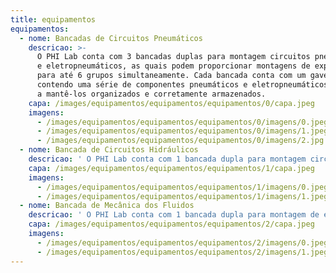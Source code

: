 ```yaml
---
title: equipamentos
equipamentos:
  - nome: Bancadas de Circuitos Pneumáticos
    descricao: >-
      O PHI Lab conta com 3 bancadas duplas para montagem circuitos pneumáticos
      e eletropneumáticos, as quais podem proporcionar montagens de experimentos
      para até 6 grupos simultaneamente. Cada bancada conta com um gaveteiro
      contendo uma série de componentes pneumáticos e eletropneumáticos, de modo
      a mantê-los organizados e corretamente armazenados.
    capa: /images/equipamentos/equipamentos/equipamentos/0/capa.jpeg
    imagens:
      - /images/equipamentos/equipamentos/equipamentos/0/imagens/0.jpeg
      - /images/equipamentos/equipamentos/equipamentos/0/imagens/1.jpeg
      - /images/equipamentos/equipamentos/equipamentos/0/imagens/2.jpg
  - nome: Bancada de Circuitos Hidráulicos
    descricao: ' O PHI Lab conta com 1 bancada dupla para montagem circuitos hidráulicos e eletro-hidráulicos, bancada esta que pode proporcionar montagens de experimentos para até 2 grupos simultaneamente. A bancada conta com dois gaveteiros contendo uma série de componentes hidráulicos e eletro-hidráulicos, de modo a mantê-los organizados e corretamente armazenados.'
    capa: /images/equipamentos/equipamentos/equipamentos/1/capa.jpeg
    imagens:
      - /images/equipamentos/equipamentos/equipamentos/1/imagens/0.jpeg
      - /images/equipamentos/equipamentos/equipamentos/1/imagens/1.jpeg
  - nome: Bancada de Mecânica dos Fluidos
    descricao: ' O PHI Lab conta com 1 bancada dupla para montagem de experimentos de mecânicas dos fluidos e máquinas de fluxo, bancada esta que pode proporcionar montagens de experimentos para até 2 grupos simultaneamente. A bancada conta com aparatos que podem proporcionar, entre outros experimentos, o número de Reynolds, perda de carga distribuída, perda de carga localizada, medição de velocidade de escoamento através de Medidor Venturi e associação de bombas centrífugas.'
    capa: /images/equipamentos/equipamentos/equipamentos/2/capa.jpeg
    imagens:
      - /images/equipamentos/equipamentos/equipamentos/2/imagens/0.jpeg
      - /images/equipamentos/equipamentos/equipamentos/2/imagens/1.jpeg
---
```

